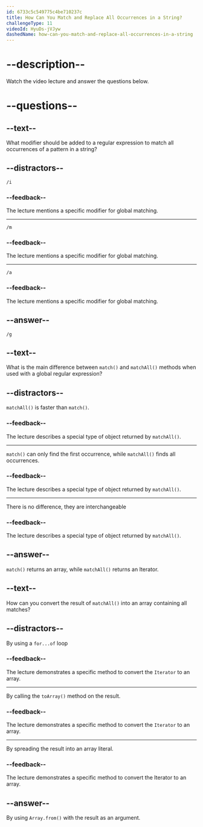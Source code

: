 ```yaml
---
id: 6733c5c549775c4be710237c
title: How Can You Match and Replace All Occurrences in a String?
challengeType: 11
videoId: HyuDs-jVJyw
dashedName: how-can-you-match-and-replace-all-occurrences-in-a-string
---
```


# --description--

Watch the video lecture and answer the questions below.

# --questions--

## --text--

What modifier should be added to a regular expression to match all occurrences of a pattern in a string?

## --distractors--

`/i`

### --feedback--

The lecture mentions a specific modifier for global matching.

---

`/m`

### --feedback--

The lecture mentions a specific modifier for global matching.

---

`/a`

### --feedback--

The lecture mentions a specific modifier for global matching.

## --answer--

`/g`

## --text--

What is the main difference between `match()` and `matchAll()` methods when used with a global regular expression?

## --distractors--

`matchAll()` is faster than `match()`.

### --feedback--

The lecture describes a special type of object returned by `matchAll()`.

---

`match()` can only find the first occurrence, while `matchAll()` finds all occurrences.

### --feedback--

The lecture describes a special type of object returned by `matchAll()`.

---

There is no difference, they are interchangeable

### --feedback--

The lecture describes a special type of object returned by `matchAll()`.

## --answer--

`match()` returns an array, while `matchAll()` returns an Iterator.

## --text--

How can you convert the result of `matchAll()` into an array containing all matches?

## --distractors--

By using a `for...of` loop

### --feedback--

The lecture demonstrates a specific method to convert the `Iterator` to an array.

---

By calling the `toArray()` method on the result.

### --feedback--

The lecture demonstrates a specific method to convert the `Iterator` to an array.

---

By spreading the result into an array literal.

### --feedback--

The lecture demonstrates a specific method to convert the Iterator to an array.

## --answer--

By using `Array.from()` with the result as an argument.

